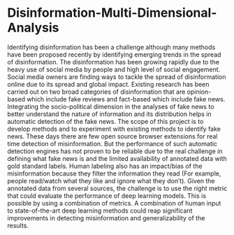 # Disinformation-Multi-Dimensional-Analysis
Identifying disinformation has been a challenge although many methods have been proposed recently by identifying emerging trends in the spread of disinformation. The disinformation has been growing rapidly due to the heavy use of social media by people and high level of social engagement. Social media owners are finding ways to tackle the spread of disinformation online due to its spread and global impact. Existing research has been carried out on two broad categories of disinformation that are opinion-based which include fake reviews and fact-based which include fake news. Integrating the socio-political dimension in the analyses of fake news to better understand the nature of information and its distribution helps in automatic detection of the fake news. 
The scope of this project is to develop methods and to experiment with existing methods to identify fake news. These days there are few open source browser extensions for real time detection of misinformation. But the performance of such automatic detection engines has not proven to be reliable due to the real challenge in defining what fake news is and the limited availability of annotated data with gold standard labels. Human labeling  also has an impact/bias of the misinformation because they filter the information they read (For example, people read/watch what they like and ignore what they don’t).
Given the annotated data from several sources, the challenge is to use the right metric that could evaluate the performance of deep learning models. This is possible by using a combination of metrics. A combination of human input to state-of-the-art deep learning methods could reap significant improvements in detecting misinformation and generalizability of the results.
